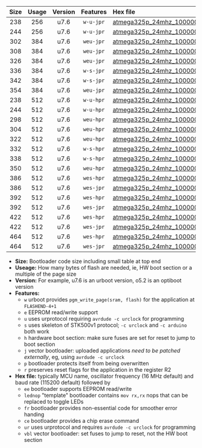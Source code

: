 |Size|Usage|Version|Features|Hex file|
|:-:|:-:|:-:|:-:|:--|
|238|256|u7.6|`w-u-jpr`|[atmega325p_24mhz_1000000bps_ur_vbl.hex](https://raw.githubusercontent.com/stefanrueger/urboot/main//atmega325p_24mhz_1000000bps_ur_vbl.hex)|
|244|256|u7.6|`w-u-jpr`|[atmega325p_24mhz_1000000bps_lednop_ur_vbl.hex](https://raw.githubusercontent.com/stefanrueger/urboot/main//atmega325p_24mhz_1000000bps_lednop_ur_vbl.hex)|
|302|384|u7.6|`weu-jpr`|[atmega325p_24mhz_1000000bps_ee_ur_vbl.hex](https://raw.githubusercontent.com/stefanrueger/urboot/main//atmega325p_24mhz_1000000bps_ee_ur_vbl.hex)|
|308|384|u7.6|`weu-jpr`|[atmega325p_24mhz_1000000bps_ee_lednop_ur_vbl.hex](https://raw.githubusercontent.com/stefanrueger/urboot/main//atmega325p_24mhz_1000000bps_ee_lednop_ur_vbl.hex)|
|326|384|u7.6|`weu-jpr`|[atmega325p_24mhz_1000000bps_ee_lednop_fr_ur_vbl.hex](https://raw.githubusercontent.com/stefanrueger/urboot/main//atmega325p_24mhz_1000000bps_ee_lednop_fr_ur_vbl.hex)|
|336|384|u7.6|`w-s-jpr`|[atmega325p_24mhz_1000000bps_vbl.hex](https://raw.githubusercontent.com/stefanrueger/urboot/main//atmega325p_24mhz_1000000bps_vbl.hex)|
|342|384|u7.6|`w-s-jpr`|[atmega325p_24mhz_1000000bps_lednop_vbl.hex](https://raw.githubusercontent.com/stefanrueger/urboot/main//atmega325p_24mhz_1000000bps_lednop_vbl.hex)|
|354|384|u7.6|`weu-jpr`|[atmega325p_24mhz_1000000bps_ee_lednop_fr_ce_ur_vbl.hex](https://raw.githubusercontent.com/stefanrueger/urboot/main//atmega325p_24mhz_1000000bps_ee_lednop_fr_ce_ur_vbl.hex)|
|238|512|u7.6|`w-u-hpr`|[atmega325p_24mhz_1000000bps_ur.hex](https://raw.githubusercontent.com/stefanrueger/urboot/main//atmega325p_24mhz_1000000bps_ur.hex)|
|244|512|u7.6|`w-u-hpr`|[atmega325p_24mhz_1000000bps_lednop_ur.hex](https://raw.githubusercontent.com/stefanrueger/urboot/main//atmega325p_24mhz_1000000bps_lednop_ur.hex)|
|298|512|u7.6|`weu-hpr`|[atmega325p_24mhz_1000000bps_ee_ur.hex](https://raw.githubusercontent.com/stefanrueger/urboot/main//atmega325p_24mhz_1000000bps_ee_ur.hex)|
|304|512|u7.6|`weu-hpr`|[atmega325p_24mhz_1000000bps_ee_lednop_ur.hex](https://raw.githubusercontent.com/stefanrueger/urboot/main//atmega325p_24mhz_1000000bps_ee_lednop_ur.hex)|
|322|512|u7.6|`weu-hpr`|[atmega325p_24mhz_1000000bps_ee_lednop_fr_ur.hex](https://raw.githubusercontent.com/stefanrueger/urboot/main//atmega325p_24mhz_1000000bps_ee_lednop_fr_ur.hex)|
|332|512|u7.6|`w-s-hpr`|[atmega325p_24mhz_1000000bps.hex](https://raw.githubusercontent.com/stefanrueger/urboot/main//atmega325p_24mhz_1000000bps.hex)|
|338|512|u7.6|`w-s-hpr`|[atmega325p_24mhz_1000000bps_lednop.hex](https://raw.githubusercontent.com/stefanrueger/urboot/main//atmega325p_24mhz_1000000bps_lednop.hex)|
|350|512|u7.6|`weu-hpr`|[atmega325p_24mhz_1000000bps_ee_lednop_fr_ce_ur.hex](https://raw.githubusercontent.com/stefanrueger/urboot/main//atmega325p_24mhz_1000000bps_ee_lednop_fr_ce_ur.hex)|
|386|512|u7.6|`wes-hpr`|[atmega325p_24mhz_1000000bps_ee.hex](https://raw.githubusercontent.com/stefanrueger/urboot/main//atmega325p_24mhz_1000000bps_ee.hex)|
|386|512|u7.6|`wes-jpr`|[atmega325p_24mhz_1000000bps_ee_vbl.hex](https://raw.githubusercontent.com/stefanrueger/urboot/main//atmega325p_24mhz_1000000bps_ee_vbl.hex)|
|392|512|u7.6|`wes-hpr`|[atmega325p_24mhz_1000000bps_ee_lednop.hex](https://raw.githubusercontent.com/stefanrueger/urboot/main//atmega325p_24mhz_1000000bps_ee_lednop.hex)|
|392|512|u7.6|`wes-jpr`|[atmega325p_24mhz_1000000bps_ee_lednop_vbl.hex](https://raw.githubusercontent.com/stefanrueger/urboot/main//atmega325p_24mhz_1000000bps_ee_lednop_vbl.hex)|
|422|512|u7.6|`wes-hpr`|[atmega325p_24mhz_1000000bps_ee_lednop_fr.hex](https://raw.githubusercontent.com/stefanrueger/urboot/main//atmega325p_24mhz_1000000bps_ee_lednop_fr.hex)|
|422|512|u7.6|`wes-jpr`|[atmega325p_24mhz_1000000bps_ee_lednop_fr_vbl.hex](https://raw.githubusercontent.com/stefanrueger/urboot/main//atmega325p_24mhz_1000000bps_ee_lednop_fr_vbl.hex)|
|464|512|u7.6|`wes-hpr`|[atmega325p_24mhz_1000000bps_ee_lednop_fr_ce.hex](https://raw.githubusercontent.com/stefanrueger/urboot/main//atmega325p_24mhz_1000000bps_ee_lednop_fr_ce.hex)|
|464|512|u7.6|`wes-jpr`|[atmega325p_24mhz_1000000bps_ee_lednop_fr_ce_vbl.hex](https://raw.githubusercontent.com/stefanrueger/urboot/main//atmega325p_24mhz_1000000bps_ee_lednop_fr_ce_vbl.hex)|

- **Size:** Bootloader code size including small table at top end
- **Useage:** How many bytes of flash are needed, ie, HW boot section or a multiple of the page size
- **Version:** For example, u7.6 is an urboot version, o5.2 is an optiboot version
- **Features:**
  + `w` urboot provides `pgm_write_page(sram, flash)` for the application at `FLASHEND-4+1`
  + `e` EEPROM read/write support
  + `u` uses urprotocol requiring `avrdude -c urclock` for programming
  + `s` uses skeleton of STK500v1 protocol; `-c urclock` and `-c arduino` both work
  + `h` hardware boot section: make sure fuses are set for reset to jump to boot section
  + `j` vector bootloader: uploaded applications *need to be patched externally*, eg, using `avrdude -c urclock`
  + `p` bootloader protects itself from being overwritten
  + `r` preserves reset flags for the application in the register R2
- **Hex file:** typically MCU name, oscillator frequency (16 MHz default) and baud rate (115200 default) followed by
  + `ee` bootloader supports EEPROM read/write
  + `lednop` "template" bootloader contains `mov rx,rx` nops that can be replaced to toggle LEDs
  + `fr` bootloader provides non-essential code for smoother error handing
  + `ce` bootloader provides a chip erase command
  + `ur` uses urprotocol and requires `avrdude -c urclock` for programming
  + `vbl` vector bootloader: set fuses to jump to reset, not the HW boot section
